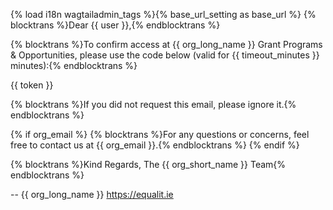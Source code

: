 {% load i18n wagtailadmin_tags %}{% base_url_setting as base_url %}
{% blocktrans %}Dear {{ user }},{% endblocktrans %}

{% blocktrans %}To confirm access at {{ org_long_name }} Grant Programs & Opportunities, please use the code below (valid for {{ timeout_minutes }} minutes):{% endblocktrans %}

{{ token }}

{% blocktrans %}If you did not request this email, please ignore it.{% endblocktrans %}

{% if org_email %}
{% blocktrans %}For any questions or concerns, feel free to contact us at {{ org_email }}.{% endblocktrans %}
{% endif %}

{% blocktrans %}Kind Regards,
The {{ org_short_name }} Team{% endblocktrans %}

--
{{ org_long_name }}
https://equalit.ie
